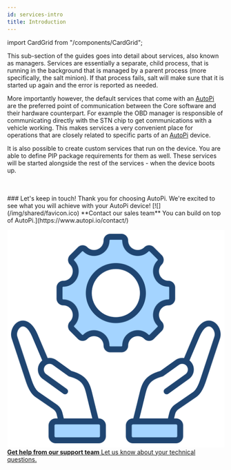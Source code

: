 ```yaml
---
id: services-intro
title: Introduction
---
```

import CardGrid from "/components/CardGrid";

This sub-section of the guides goes into detail about services, also known as managers. Services
are essentially a separate, child process, that is running in the background that is managed by a
parent process (more specifically, the salt minion). If that process fails, salt will make sure
that it is started up again and the error is reported as needed. 

More importantly however, the default services that come with an [AutoPi](https://www.autopi.io) are the preferred point of
communication between the Core software and their hardware counterpart. For example the OBD manager
is responsible of communicating directly with the STN chip to get communications with a vehicle
working. This makes services a very convenient place for operations that are closely related to
specific parts of an [AutoPi](https://www.autopi.io) device.

It is also possible to create custom services that run on the device. You are able to define PIP
package requirements for them as well. These services will be started alongside the rest of the
services - when the device boots up.

<br>
</br>
### Let's keep in touch!
Thank you for choosing AutoPi. We're excited to see what you will achieve with your AutoPi device! 
<CardGrid home>
[![](/img/shared/favicon.ico) **Contact our sales team** You can build on top of AutoPi.](https://www.autopi.io/contact/)

[![](/img/shared/support_icon.png) **Get help from our support team** Let us know about your technical questions.](https://www.autopi.io/support/)

</CardGrid>